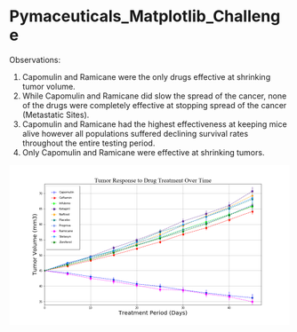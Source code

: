 # Pymaceuticals_Matplotlib_Challenge

Observations:
1. Capomulin and Ramicane were the only drugs effective at shrinking tumor volume.
2. While Capomulin and Ramicane did slow the spread of the cancer, none of the drugs were completely effective at stopping spread of the cancer (Metastatic Sites).
3. Capomulin and Ramicane had the highest effectiveness at keeping mice alive however all populations suffered declining survival rates throughout the entire testing period.
4. Only Capomulin and Ramicane were effective at shrinking tumors.


![Tumor_Vol_Changes](Images/TumorVolumenChanges.png)
